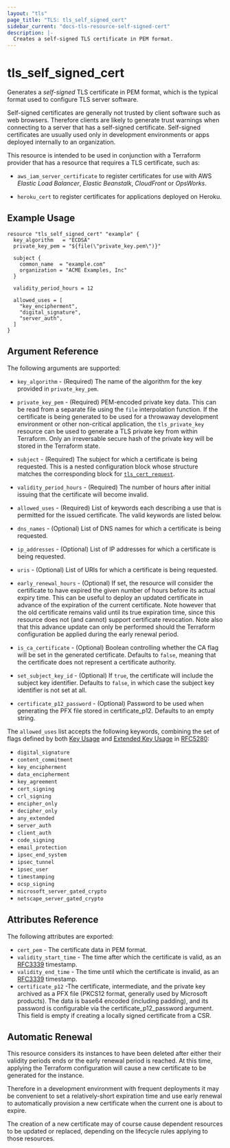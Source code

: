 ```yaml
---
layout: "tls"
page_title: "TLS: tls_self_signed_cert"
sidebar_current: "docs-tls-resource-self-signed-cert"
description: |-
  Creates a self-signed TLS certificate in PEM format.
---
```


# tls\_self\_signed\_cert

Generates a *self-signed* TLS certificate in PEM format, which is the typical
format used to configure TLS server software.

Self-signed certificates are generally not trusted by client software such
as web browsers. Therefore clients are likely to generate trust warnings when
connecting to a server that has a self-signed certificate. Self-signed certificates
are usually used only in development environments or apps deployed internally
to an organization.

This resource is intended to be used in conjunction with a Terraform provider
that has a resource that requires a TLS certificate, such as:

* ``aws_iam_server_certificate`` to register certificates for use with AWS *Elastic
Load Balancer*, *Elastic Beanstalk*, *CloudFront* or *OpsWorks*.

* ``heroku_cert`` to register certificates for applications deployed on Heroku.

## Example Usage

```hcl
resource "tls_self_signed_cert" "example" {
  key_algorithm   = "ECDSA"
  private_key_pem = "${file(\"private_key.pem\")}"

  subject {
    common_name  = "example.com"
    organization = "ACME Examples, Inc"
  }

  validity_period_hours = 12

  allowed_uses = [
    "key_encipherment",
    "digital_signature",
    "server_auth",
  ]
}
```

## Argument Reference

The following arguments are supported:

* `key_algorithm` - (Required) The name of the algorithm for the key provided
  in `private_key_pem`.

* `private_key_pem` - (Required) PEM-encoded private key data. This can be
  read from a separate file using the ``file`` interpolation function. If the
  certificate is being generated to be used for a throwaway development
  environment or other non-critical application, the `tls_private_key` resource
  can be used to generate a TLS private key from within Terraform. Only
  an irreversable secure hash of the private key will be stored in the Terraform
  state.

* `subject` - (Required) The subject for which a certificate is being requested.
  This is a nested configuration block whose structure matches the
  corresponding block for [`tls_cert_request`](cert_request.html).

* `validity_period_hours` - (Required) The number of hours after initial issuing that the
  certificate will become invalid.

* `allowed_uses` - (Required) List of keywords each describing a use that is permitted
  for the issued certificate. The valid keywords are listed below.

* `dns_names` - (Optional) List of DNS names for which a certificate is being requested.

* `ip_addresses` - (Optional) List of IP addresses for which a certificate is being requested.

* `uris` - (Optional) List of URIs for which a certificate is being requested.

* `early_renewal_hours` - (Optional) If set, the resource will consider the certificate to
  have expired the given number of hours before its actual expiry time. This can be useful
  to deploy an updated certificate in advance of the expiration of the current certificate.
  Note however that the old certificate remains valid until its true expiration time, since
  this resource does not (and cannot) support certificate revocation. Note also that this
  advance update can only be performed should the Terraform configuration be applied during the
  early renewal period.

* `is_ca_certificate` - (Optional) Boolean controlling whether the CA flag will be set in the
  generated certificate. Defaults to `false`, meaning that the certificate does not represent
  a certificate authority.

* `set_subject_key_id` - (Optional) If `true`, the certificate will include
  the subject key identifier. Defaults to `false`, in which case the subject
  key identifier is not set at all.

* `certificate_p12_password` - (Optional) Password to be used when generating the PFX file
  stored in certificate_p12. Defaults to an empty string.

The `allowed_uses` list accepts the following keywords, combining the set of flags defined by
both [Key Usage](https://tools.ietf.org/html/rfc5280#section-4.2.1.3) and
[Extended Key Usage](https://tools.ietf.org/html/rfc5280#section-4.2.1.12) in
[RFC5280](https://tools.ietf.org/html/rfc5280):

* `digital_signature`
* `content_commitment`
* `key_encipherment`
* `data_encipherment`
* `key_agreement`
* `cert_signing`
* `crl_signing`
* `encipher_only`
* `decipher_only`
* `any_extended`
* `server_auth`
* `client_auth`
* `code_signing`
* `email_protection`
* `ipsec_end_system`
* `ipsec_tunnel`
* `ipsec_user`
* `timestamping`
* `ocsp_signing`
* `microsoft_server_gated_crypto`
* `netscape_server_gated_crypto`

## Attributes Reference

The following attributes are exported:

* `cert_pem` - The certificate data in PEM format.
* `validity_start_time` - The time after which the certificate is valid, as an
  [RFC3339](https://tools.ietf.org/html/rfc3339) timestamp.
* `validity_end_time` - The time until which the certificate is invalid, as an
  [RFC3339](https://tools.ietf.org/html/rfc3339) timestamp.
* `certificate_p12` -The certificate, intermediate, and the private key archived as a PFX file
  (PKCS12 format, generally used by Microsoft products). The data is base64 encoded (including padding),
  and its password is configurable via the certificate_p12_password argument.
  This field is empty if creating a locally signed certificate from a CSR.

## Automatic Renewal

This resource considers its instances to have been deleted after either their validity
periods ends or the early renewal period is reached. At this time, applying the
Terraform configuration will cause a new certificate to be generated for the instance.

Therefore in a development environment with frequent deployments it may be convenient
to set a relatively-short expiration time and use early renewal to automatically provision
a new certificate when the current one is about to expire.

The creation of a new certificate may of course cause dependent resources to be updated
or replaced, depending on the lifecycle rules applying to those resources.
